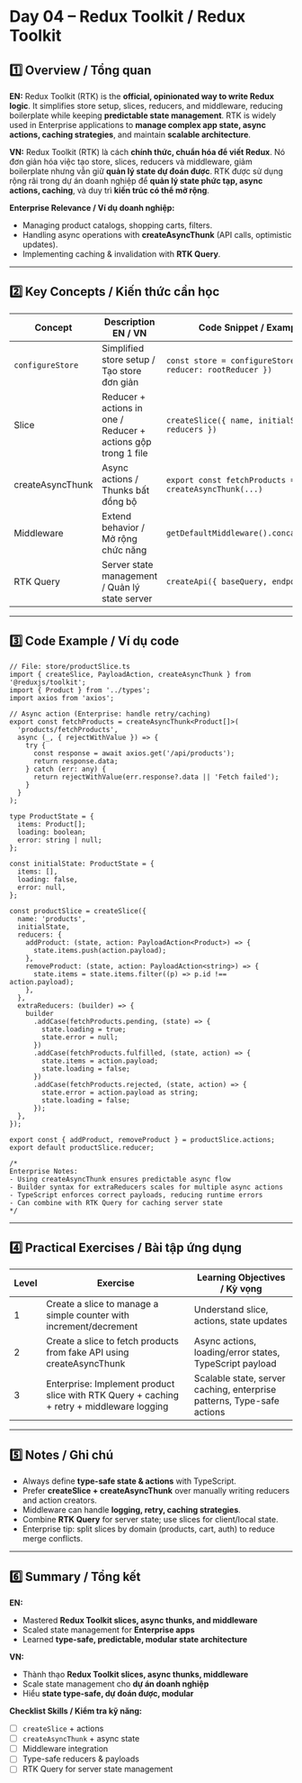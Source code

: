 # Day 04 – Redux Toolkit / Redux Toolkit


## 1️⃣ Overview / Tổng quan

**EN:**
Redux Toolkit (RTK) is the **official, opinionated way to write Redux logic**. It simplifies store setup, slices, reducers, and middleware, reducing boilerplate while keeping **predictable state management**. RTK is widely used in Enterprise applications to **manage complex app state, async actions, caching strategies**, and maintain **scalable architecture**.

**VN:**
Redux Toolkit (RTK) là cách **chính thức, chuẩn hóa để viết Redux**. Nó đơn giản hóa việc tạo store, slices, reducers và middleware, giảm boilerplate nhưng vẫn giữ **quản lý state dự đoán được**. RTK được sử dụng rộng rãi trong dự án doanh nghiệp để **quản lý state phức tạp, async actions, caching**, và duy trì **kiến trúc có thể mở rộng**.

**Enterprise Relevance / Ví dụ doanh nghiệp:**

* Managing product catalogs, shopping carts, filters.
* Handling async operations with **createAsyncThunk** (API calls, optimistic updates).
* Implementing caching & invalidation with **RTK Query**.

---

## 2️⃣ Key Concepts / Kiến thức cần học

| Concept          | Description EN / VN                                           | Code Snippet / Example                                   |
| ---------------- | ------------------------------------------------------------- | -------------------------------------------------------- |
| `configureStore` | Simplified store setup / Tạo store đơn giản                   | `const store = configureStore({ reducer: rootReducer })` |
| Slice            | Reducer + actions in one / Reducer + actions gộp trong 1 file | `createSlice({ name, initialState, reducers })`          |
| createAsyncThunk | Async actions / Thunks bất đồng bộ                            | `export const fetchProducts = createAsyncThunk(...)`     |
| Middleware       | Extend behavior / Mở rộng chức năng                           | `getDefaultMiddleware().concat(logger)`                  |
| RTK Query        | Server state management / Quản lý state server                | `createApi({ baseQuery, endpoints })`                    |

---

## 3️⃣ Code Example / Ví dụ code

```tsx
// File: store/productSlice.ts
import { createSlice, PayloadAction, createAsyncThunk } from '@reduxjs/toolkit';
import { Product } from '../types';
import axios from 'axios';

// Async action (Enterprise: handle retry/caching)
export const fetchProducts = createAsyncThunk<Product[]>(
  'products/fetchProducts',
  async (_, { rejectWithValue }) => {
    try {
      const response = await axios.get('/api/products');
      return response.data;
    } catch (err: any) {
      return rejectWithValue(err.response?.data || 'Fetch failed');
    }
  }
);

type ProductState = {
  items: Product[];
  loading: boolean;
  error: string | null;
};

const initialState: ProductState = {
  items: [],
  loading: false,
  error: null,
};

const productSlice = createSlice({
  name: 'products',
  initialState,
  reducers: {
    addProduct: (state, action: PayloadAction<Product>) => {
      state.items.push(action.payload);
    },
    removeProduct: (state, action: PayloadAction<string>) => {
      state.items = state.items.filter((p) => p.id !== action.payload);
    },
  },
  extraReducers: (builder) => {
    builder
      .addCase(fetchProducts.pending, (state) => {
        state.loading = true;
        state.error = null;
      })
      .addCase(fetchProducts.fulfilled, (state, action) => {
        state.items = action.payload;
        state.loading = false;
      })
      .addCase(fetchProducts.rejected, (state, action) => {
        state.error = action.payload as string;
        state.loading = false;
      });
  },
});

export const { addProduct, removeProduct } = productSlice.actions;
export default productSlice.reducer;

/*
Enterprise Notes:
- Using createAsyncThunk ensures predictable async flow
- Builder syntax for extraReducers scales for multiple async actions
- TypeScript enforces correct payloads, reducing runtime errors
- Can combine with RTK Query for caching server state
*/
```

---

## 4️⃣ Practical Exercises / Bài tập ứng dụng

| Level | Exercise                                                                                  | Learning Objectives / Kỳ vọng                                          |
| ----- | ----------------------------------------------------------------------------------------- | ---------------------------------------------------------------------- |
| 1     | Create a slice to manage a simple counter with increment/decrement                        | Understand slice, actions, state updates                               |
| 2     | Create a slice to fetch products from fake API using createAsyncThunk                     | Async actions, loading/error states, TypeScript payload                |
| 3     | Enterprise: Implement product slice with RTK Query + caching + retry + middleware logging | Scalable state, server caching, enterprise patterns, Type-safe actions |

---

## 5️⃣ Notes / Ghi chú

* Always define **type-safe state & actions** with TypeScript.
* Prefer **createSlice + createAsyncThunk** over manually writing reducers and action creators.
* Middleware can handle **logging, retry, caching strategies**.
* Combine **RTK Query** for server state; use slices for client/local state.
* Enterprise tip: split slices by domain (products, cart, auth) to reduce merge conflicts.

---

## 6️⃣ Summary / Tổng kết

**EN:**

* Mastered **Redux Toolkit slices, async thunks, and middleware**
* Scaled state management for **Enterprise apps**
* Learned **type-safe, predictable, modular state architecture**

**VN:**

* Thành thạo **Redux Toolkit slices, async thunks, middleware**
* Scale state management cho **dự án doanh nghiệp**
* Hiểu **state type-safe, dự đoán được, modular**

**Checklist Skills / Kiểm tra kỹ năng:**

* [ ] `createSlice` + actions
* [ ] `createAsyncThunk` + async state
* [ ] Middleware integration
* [ ] Type-safe reducers & payloads
* [ ] RTK Query for server state management